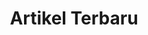 ---
title: "Artikel Terbaru"
draft: false
# page title background image
bg_image: "images/backgrounds/samarinda-all.jpg"
# meta description
description : "Kumpulan artikel terbaru dari desa XX"
---